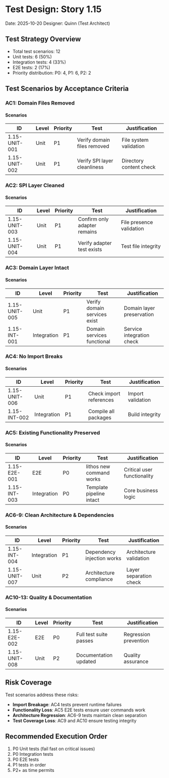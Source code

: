 # Test Design: Story 1.15

Date: 2025-10-20
Designer: Quinn (Test Architect)

## Test Strategy Overview

- Total test scenarios: 12
- Unit tests: 6 (50%)
- Integration tests: 4 (33%)
- E2E tests: 2 (17%)
- Priority distribution: P0: 4, P1: 6, P2: 2

## Test Scenarios by Acceptance Criteria

### AC1: Domain Files Removed

#### Scenarios

| ID           | Level       | Priority | Test                      | Justification            |
| ------------ | ----------- | -------- | ------------------------- | ------------------------ |
| 1.15-UNIT-001 | Unit        | P1       | Verify domain files removed | File system validation |
| 1.15-UNIT-002 | Unit        | P1       | Verify SPI layer cleanliness | Directory content check |

### AC2: SPI Layer Cleaned

#### Scenarios

| ID           | Level       | Priority | Test                      | Justification            |
| ------------ | ----------- | -------- | ------------------------- | ------------------------ |
| 1.15-UNIT-003 | Unit        | P1       | Confirm only adapter remains | File presence validation |
| 1.15-UNIT-004 | Unit        | P1       | Verify adapter test exists | Test file integrity |

### AC3: Domain Layer Intact

#### Scenarios

| ID           | Level       | Priority | Test                      | Justification            |
| ------------ | ----------- | -------- | ------------------------- | ------------------------ |
| 1.15-UNIT-005 | Unit        | P1       | Verify domain services exist | Domain layer preservation |
| 1.15-INT-001  | Integration | P1       | Domain services functional | Service integration check |

### AC4: No Import Breaks

#### Scenarios

| ID           | Level       | Priority | Test                      | Justification            |
| ------------ | ----------- | -------- | ------------------------- | ------------------------ |
| 1.15-UNIT-006 | Unit        | P1       | Check import references | Import validation |
| 1.15-INT-002  | Integration | P1       | Compile all packages | Build integrity |

### AC5: Existing Functionality Preserved

#### Scenarios

| ID           | Level       | Priority | Test                      | Justification            |
| ------------ | ----------- | -------- | ------------------------- | ------------------------ |
| 1.15-E2E-001  | E2E         | P0       | lithos new command works | Critical user functionality |
| 1.15-INT-003  | Integration | P0       | Template pipeline intact | Core business logic |

### AC6-9: Clean Architecture & Dependencies

#### Scenarios

| ID           | Level       | Priority | Test                      | Justification            |
| ------------ | ----------- | -------- | ------------------------- | ------------------------ |
| 1.15-INT-004  | Integration | P1       | Dependency injection works | Architecture validation |
| 1.15-UNIT-007 | Unit        | P2       | Architecture compliance | Layer separation check |

### AC10-13: Quality & Documentation

#### Scenarios

| ID           | Level       | Priority | Test                      | Justification            |
| ------------ | ----------- | -------- | ------------------------- | ------------------------ |
| 1.15-E2E-002  | E2E         | P0       | Full test suite passes | Regression prevention |
| 1.15-UNIT-008 | Unit        | P2       | Documentation updated | Quality assurance |

## Risk Coverage

Test scenarios address these risks:

- **Import Breakage**: AC4 tests prevent runtime failures
- **Functionality Loss**: AC5 E2E tests ensure user commands work
- **Architecture Regression**: AC6-9 tests maintain clean separation
- **Test Coverage Loss**: AC9 and AC10 ensure testing integrity

## Recommended Execution Order

1. P0 Unit tests (fail fast on critical issues)
2. P0 Integration tests
3. P0 E2E tests
4. P1 tests in order
5. P2+ as time permits
